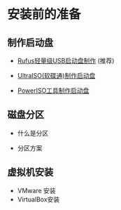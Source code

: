 # 安装前的准备

## 制作启动盘

* [Rufus轻量级USB启动盘制作](./Make-U-Disk/rufus.md) (推荐)

* [UltraISO(软碟通)制作启动盘](./Make-U-Disk/ultraISO.md)

* [PowerISO工具制作启动盘](./Make-U-Disk/powerISO.md)

## 磁盘分区

* 什么是分区

* 分区方案

## 虚拟机安装

* VMware 安装
* VirtualBox安装